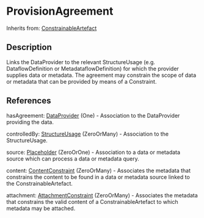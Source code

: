 
# ProvisionAgreement

Inherits from: [ConstrainableArtefact](../Constraints/ConstrainableArtefact.md)



## Description

Links the DataProvider to the relevant StructureUsage (e.g. DataflowDefinition or MetadataflowDefinition) for which the provider supplies data or metadata. The agreement may constrain the scope of data or metadata that can be provided by means of a Constraint.




## References

hasAgreement: [DataProvider](../OrganisationSchemes/DataProvider.md) (One) - Association to the DataProvider providing the data.

controlledBy: [StructureUsage](../Base/StructureUsage.md) (ZeroOrMany) - Association to the StructureUsage.

source: [Placeholder](../Base/Placeholder.md) (ZeroOrOne) - Association to a data or metadata source which can process a data or metadata query.

content: [ContentConstraint](../Constraints/ContentConstraint.md) (ZeroOrMany) - Associates the metadata that constrains the content to be found in a data or metadata source linked to the ConstrainableArtefact.

attachment: [AttachmentConstraint](../Constraints/AttachmentConstraint.md) (ZeroOrMany) - Associates the metadata that constrains the valid content of a ConstrainableArtefact to which metadata may be attached.




